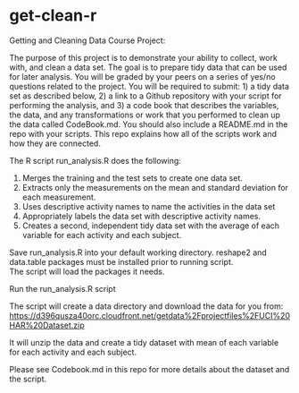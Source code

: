 get-clean-r
===========

Getting and Cleaning Data Course Project:


The purpose of this project is to demonstrate your ability to collect, work with, and clean a data set. The goal is to prepare tidy data that can be used for later analysis. You will be graded by your peers on a series of yes/no questions related to the project. You will be required to submit: 1) a tidy data set as described below, 2) a link to a Github repository with your script for performing the analysis, and 3) a code book that describes the variables, the data, and any transformations or work that you performed to clean up the data called CodeBook.md. You should also include a README.md in the repo with your scripts. This repo explains how all of the scripts work and how they are connected.  

The R script run_analysis.R does the following:

1) Merges the training and the test sets to create one data set.
2) Extracts only the measurements on the mean and standard deviation for each measurement.
3) Uses descriptive activity names to name the activities in the data set
4) Appropriately labels the data set with descriptive activity names.
5) Creates a second, independent tidy data set with the average of each variable for each activity and each subject.

Save run_analysis.R into your default working directory.
reshape2 and data.table packages must be installed prior to running script.  
The script will load the packages it needs.

Run the run_analysis.R script

The script will create a data directory and download the data for you from:
https://d396qusza40orc.cloudfront.net/getdata%2Fprojectfiles%2FUCI%20HAR%20Dataset.zip

It will unzip the data and create a tidy dataset with mean of each variable for each activity and each subject.

Please see Codebook.md in this repo for more details about the dataset and the script.

